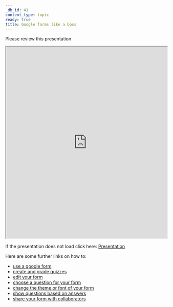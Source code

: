 ```yaml
---
_db_id: 41
content_type: topic
ready: true
title: Google forms like a boss
---
```


Please review this presentation

<iframe src="https://drive.google.com/file/d/1CzfFBSa0PbDwPSFaHfBq0Ouz2MjmG8WN/preview" width="100%" height="600px"></iframe>

If the presentation does not load click here: [Presentation](https://drive.google.com/file/d/1CzfFBSa0PbDwPSFaHfBq0Ouz2MjmG8WN/view)

Here are some further links on how to:

- [use a google form](https://support.google.com/docs/answer/6281888?co=GENIE.Platform%3DDesktop&hl=en#)
- [create and grade quizzes](https://support.google.com/docs/answer/7032287?hl=en&ref_topic=6063584#)
- [edit your form](https://support.google.com/docs/answer/2839737?hl=en&ref_topic=6063584)
- [choose a question for your form](https://support.google.com/docs/answer/7322334?hl=en&ref_topic=6063584)
- [change the theme or font of your form](https://support.google.com/docs/answer/145737?hl=en&ref_topic=6063584)
- [show questions based on answers](https://support.google.com/docs/answer/141062?hl=en&ref_topic=6063584)
- [share your form with collaborators](https://support.google.com/docs/answer/2917111?hl=en&ref_topic=6063584)